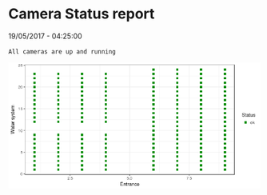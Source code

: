 Camera Status report
================
19/05/2017 - 04:25:00

    All cameras are up and running

![](camreport_files/figure-markdown_github/unnamed-chunk-2-1.png)
